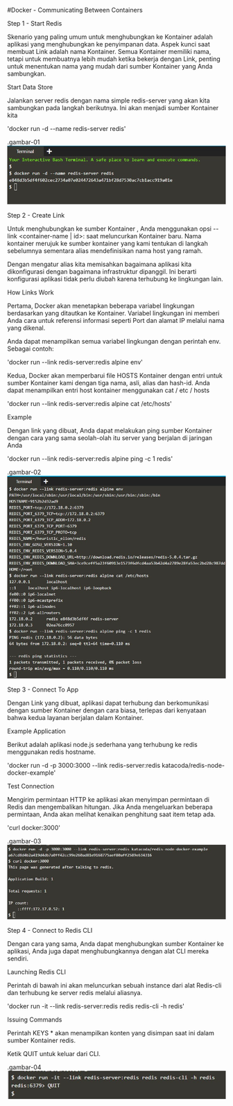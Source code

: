 #Docker - Communicating Between Containers

Step 1 - Start Redis

Skenario yang paling umum untuk menghubungkan ke Kontainer adalah aplikasi yang menghubungkan ke penyimpanan data. Aspek kunci saat membuat Link adalah nama Kontainer. Semua Kontainer memiliki nama, tetapi untuk membuatnya lebih mudah ketika bekerja dengan Link, penting untuk menentukan nama yang mudah dari sumber Kontainer yang Anda sambungkan.

Start Data Store

Jalankan server redis dengan nama simple redis-server yang akan kita sambungkan pada langkah berikutnya. Ini akan menjadi sumber Kontainer kita

 'docker run -d --name redis-server redis'

.gambar-01
![01](images/README.01.jpg)

Step 2 - Create Link

Untuk menghubungkan ke sumber Kontainer , Anda menggunakan opsi --link <container-name | id>: <alias> saat meluncurkan Kontainer baru. Nama kontainer merujuk ke sumber kontainer yang kami tentukan di langkah sebelumnya sementara alias mendefinisikan nama host yang ramah.

Dengan mengatur alias kita memisahkan bagaimana aplikasi kita dikonfigurasi dengan bagaimana infrastruktur dipanggil. Ini berarti konfigurasi aplikasi tidak perlu diubah karena terhubung ke lingkungan lain.

How Links Work

Pertama, Docker akan menetapkan beberapa variabel lingkungan berdasarkan yang ditautkan ke Kontainer. Variabel lingkungan ini memberi Anda cara untuk referensi informasi seperti Port dan alamat IP melalui nama yang dikenal.

Anda dapat menampilkan semua variabel lingkungan dengan perintah env. Sebagai contoh:

'docker run --link redis-server:redis alpine env'

Kedua, Docker akan memperbarui file HOSTS Kontainer dengan entri untuk sumber Kontainer kami dengan tiga nama, asli, alias dan hash-id. Anda dapat menampilkan entri host kontainer menggunakan cat / etc / hosts

'docker run --link redis-server:redis alpine cat /etc/hosts'

Example

Dengan link yang dibuat, Anda dapat melakukan ping sumber Kontainer dengan cara yang sama seolah-olah itu server yang berjalan di jaringan Anda

'docker run --link redis-server:redis alpine ping -c 1 redis'

.gambar-02
![02](images/README.02.jpg)

Step 3 - Connect To App

Dengan Link yang dibuat, aplikasi dapat terhubung dan berkomunikasi dengan  sumber Kontainer dengan cara biasa, terlepas dari kenyataan bahwa kedua layanan berjalan dalam Kontainer.

Example Application

Berikut adalah aplikasi node.js sederhana yang terhubung ke redis menggunakan redis hostname.

'docker run -d -p 3000:3000 --link redis-server:redis katacoda/redis-node-docker-example'

Test Connection

Mengirim permintaan HTTP ke aplikasi akan menyimpan permintaan di Redis dan mengembalikan hitungan. Jika Anda mengeluarkan beberapa permintaan, Anda akan melihat kenaikan penghitung saat item tetap ada.

'curl docker:3000'

.gambar-03
![03](images/README.03.jpg)

Step 4 - Connect to Redis CLI

Dengan cara yang sama, Anda dapat menghubungkan sumber Kontainer ke aplikasi, Anda juga dapat menghubungkannya dengan alat CLI mereka sendiri.

Launching Redis CLI

Perintah di bawah ini akan meluncurkan sebuah instance dari alat Redis-cli dan terhubung ke server redis melalui aliasnya.

'docker run -it --link redis-server:redis redis redis-cli -h redis'

Issuing Commands

Perintah KEYS * akan menampilkan konten yang disimpan saat ini dalam sumber Kontainer  redis.

Ketik QUIT untuk keluar dari CLI.

.gambar-04
![04](images/README.04.jpg)

